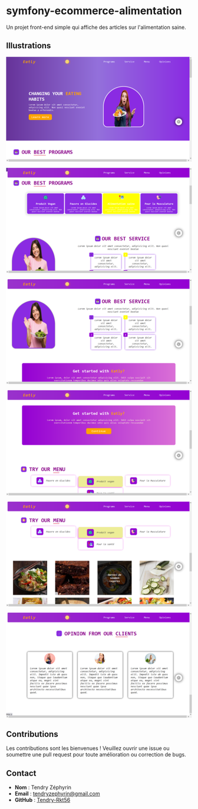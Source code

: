 # symfony-ecommerce-alimentation
Un projet front-end simple qui affiche des articles sur l'alimentation saine.

## Illustrations
![Illustration 1](illustrations/01.png)

![Illustration 1](illustrations/02.png)

![Illustration 1](illustrations/03.png)

![Illustration 1](illustrations/04.png)

![Illustration 1](illustrations/05.png)

![Illustration 1](illustrations/06.png)

## Contributions
Les contributions sont les bienvenues ! Veuillez ouvrir une issue ou soumettre une pull request pour toute amélioration ou correction de bugs.

## Contact
- **Nom** : Tendry Zéphyrin
- **Email** : tendryzephyrin@gmail.com
- **GitHub** : [Tendry-Rkt56](https://github.com/Tendry-Rkt56)